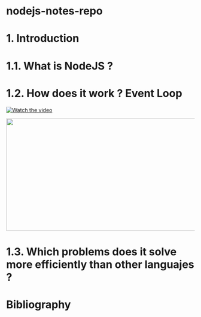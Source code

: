 # nodejs-notes-repo
# 1. Introduction
# 1.1. What is NodeJS ?
>
# 1.2. How does it work ? Event Loop
>
[![Watch the video](https://img.youtube.com/vi/8aGhZQkoFbQ/hqdefault.jpg)](https://www.youtube.com/embed/8aGhZQkoFbQ)

[<img src="https://img.youtube.com/vi/8aGhZQkoFbQ/hqdefault.jpg" width="600" height="300"/>](https://www.youtube.com/embed/8aGhZQkoFbQ)


# 1.3. Which problems does it solve more efficiently than other languajes ?

# Bibliography
[^1]: [Oficial NodeJS Documentation](https://nodejs.org/en/learn/getting-started/introduction-to-nodejs)
[^2]: [@midudev - NodeJs Course Repository](https://github.com/midudev/curso-node-js.git)
